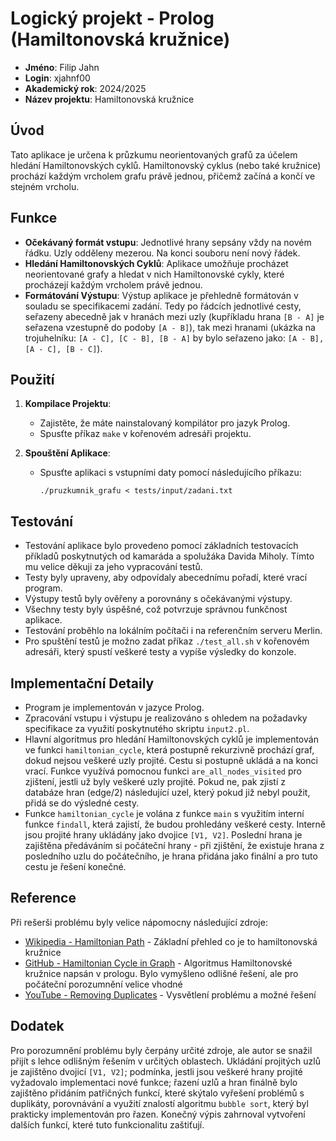 #  Logický projekt - Prolog (Hamiltonovská kružnice)

- **Jméno**: Filip Jahn
- **Login**: xjahnf00
- **Akademický rok**: 2024/2025
- **Název projektu**: Hamiltonovská kružnice

## Úvod
Tato aplikace je určena k průzkumu neorientovaných grafů za účelem hledání Hamiltonovských cyklů. Hamiltonovský cyklus (nebo také kružnice) prochází každým vrcholem grafu právě jednou, přičemž začíná a končí ve stejném vrcholu.

## Funkce
- **Očekávaný formát vstupu**: Jednotlivé hrany sepsány vždy na novém řádku. Uzly odděleny mezerou. Na konci souboru není nový řádek.
- **Hledání Hamiltonovských Cyklů**: Aplikace umožňuje procházet neorientované grafy a hledat v nich Hamiltonovské cykly, které procházejí každým vrcholem právě jednou.
- **Formátování Výstupu**: Výstup aplikace je přehledně formátován v souladu se specifikacemi zadání. Tedy po řádcích jednotlivé cesty, seřazeny abecedně jak v hranách mezi uzly (kupříkladu hrana `[B - A]` je seřazena vzestupně do podoby `[A - B]`), tak mezi hranami (ukázka na trojuhelníku: `[A - C], [C - B], [B - A]` by bylo seřazeno jako: `[A - B], [A - C], [B - C]`).

## Použití
1. **Kompilace Projektu**:
   - Zajistěte, že máte nainstalovaný kompilátor pro jazyk Prolog.
   - Spusťte příkaz `make` v kořenovém adresáři projektu.

2. **Spouštění Aplikace**:
   - Spusťte aplikaci s vstupními daty pomocí následujícího příkazu:
     ```
     ./pruzkumnik_grafu < tests/input/zadani.txt
     ```

## Testování
- Testování aplikace bylo provedeno pomocí základních testovacích příkladů poskytnutých od kamaráda a spolužáka Davida Miholy. Tímto mu velice děkuji za jeho vypracování testů.
- Testy byly upraveny, aby odpovídaly abecednímu pořadí, které vrací program.
- Výstupy testů byly ověřeny a porovnány s očekávanými výstupy.
- Všechny testy byly úspěšné, což potvrzuje správnou funkčnost aplikace.
- Testování proběhlo na lokálním počítači i na referenčním serveru Merlin.
- Pro spuštění testů je možno zadat příkaz `./test_all.sh` v kořenovém adresáři, který spustí veškeré testy a vypíše výsledky do konzole. 

## Implementační Detaily
- Program je implementován v jazyce Prolog.
- Zpracování vstupu i výstupu je realizováno s ohledem na požadavky specifikace za využití poskytnutého skriptu `input2.pl`.
- Hlavní algoritmus pro hledání Hamiltonovských cyklů je implementován ve funkci `hamiltonian_cycle`, která postupně rekurzivně prochází graf, dokud nejsou veškeré uzly projité. Cestu si postupně ukládá a na konci vrací.
Funkce využívá pomocnou funkci `are_all_nodes_visited` pro zjištení, jestli už byly veškeré uzly projité. Pokud ne, pak zjistí z databáze hran (edge/2) následující uzel, který pokud již nebyl použit, přidá se do výsledné cesty.
- Funkce `hamiltonian_cycle` je volána z funkce `main` s využitím interní funkce `findall`, která zajistí, že budou prohledány veškeré cesty. Interně jsou projité hrany ukládány jako dvojice `[V1, V2]`. Poslední hrana je zajištěna předáváním si počáteční hrany - při zjištění, že existuje hrana z posledního uzlu do počátečního, je hrana přidána jako finální a pro tuto cestu je řešení konečné.

## Reference
Při rešerši problému byly velice nápomocny následující zdroje:
- [Wikipedia - Hamiltonian Path](https://en.wikipedia.org/wiki/Hamiltonian_path) - Základní přehled co je to hamiltonovská kružnice
- [GitHub - Hamiltonian Cycle in Graph](https://github.com/praeducer/prolog/blob/master/hamiltonian-cylce-in-graph) - Algoritmus Hamiltonovské kružnice napsán v prologu. Bylo vymyšleno odlišné řešení, ale pro počáteční porozumnění velice vhodné
- [YouTube - Removing Duplicates](https://youtu.be/rToAEX5L6bk?si=Tt5D_NUqXK5swjTJ) - Vysvětlení problému a možné řešení

## Dodatek
Pro porozumnění problému byly čerpány určité zdroje, ale autor se snažil přijít s lehce odlišným řešením v určitých oblastech. Ukládání projitých uzlů je zajištěno dvojicí `[V1, V2]`; podmínka, jestli jsou veškeré hrany projité vyžadovalo implementaci nové funkce; řazení uzlů a hran finálně bylo zajištěno přidáním patřičných funkcí, které skýtalo vyřešení problémů s duplikáty, porovnávání a využití znalostí algoritmu `bubble sort`, který byl prakticky implementován pro řazen.
Konečný výpis zahrnoval vytvoření dalších funkcí, které tuto funkcionalitu zaštiťují.